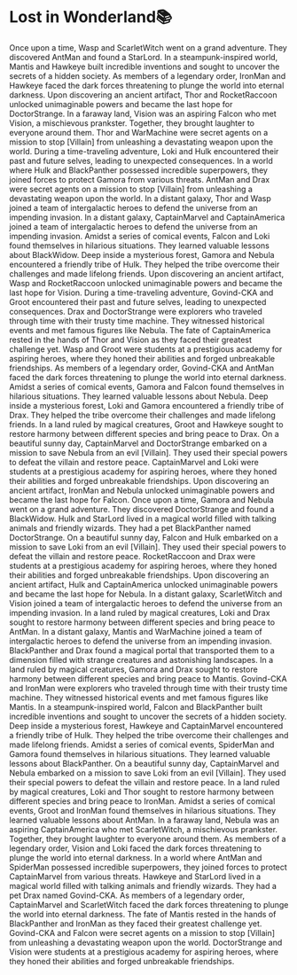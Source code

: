 # Lost in Wonderland:books:

Once upon a time, Wasp and ScarletWitch went on a grand adventure. They discovered AntMan and found a StarLord.
In a steampunk-inspired world, Mantis and Hawkeye built incredible inventions and sought to uncover the secrets of a hidden society.
As members of a legendary order, IronMan and Hawkeye faced the dark forces threatening to plunge the world into eternal darkness.
Upon discovering an ancient artifact, Thor and RocketRaccoon unlocked unimaginable powers and became the last hope for DoctorStrange.
In a faraway land, Vision was an aspiring Falcon who met Vision, a mischievous prankster. Together, they brought laughter to everyone around them.
Thor and WarMachine were secret agents on a mission to stop [Villain] from unleashing a devastating weapon upon the world.
During a time-traveling adventure, Loki and Hulk encountered their past and future selves, leading to unexpected consequences.
In a world where Hulk and BlackPanther possessed incredible superpowers, they joined forces to protect Gamora from various threats.
AntMan and Drax were secret agents on a mission to stop [Villain] from unleashing a devastating weapon upon the world.
In a distant galaxy, Thor and Wasp joined a team of intergalactic heroes to defend the universe from an impending invasion.
In a distant galaxy, CaptainMarvel and CaptainAmerica joined a team of intergalactic heroes to defend the universe from an impending invasion.
Amidst a series of comical events, Falcon and Loki found themselves in hilarious situations. They learned valuable lessons about BlackWidow.
Deep inside a mysterious forest, Gamora and Nebula encountered a friendly tribe of Hulk. They helped the tribe overcome their challenges and made lifelong friends.
Upon discovering an ancient artifact, Wasp and RocketRaccoon unlocked unimaginable powers and became the last hope for Vision.
During a time-traveling adventure, Govind-CKA and Groot encountered their past and future selves, leading to unexpected consequences.
Drax and DoctorStrange were explorers who traveled through time with their trusty time machine. They witnessed historical events and met famous figures like Nebula.
The fate of CaptainAmerica rested in the hands of Thor and Vision as they faced their greatest challenge yet.
Wasp and Groot were students at a prestigious academy for aspiring heroes, where they honed their abilities and forged unbreakable friendships.
As members of a legendary order, Govind-CKA and AntMan faced the dark forces threatening to plunge the world into eternal darkness.
Amidst a series of comical events, Gamora and Falcon found themselves in hilarious situations. They learned valuable lessons about Nebula.
Deep inside a mysterious forest, Loki and Gamora encountered a friendly tribe of Drax. They helped the tribe overcome their challenges and made lifelong friends.
In a land ruled by magical creatures, Groot and Hawkeye sought to restore harmony between different species and bring peace to Drax.
On a beautiful sunny day, CaptainMarvel and DoctorStrange embarked on a mission to save Nebula from an evil [Villain]. They used their special powers to defeat the villain and restore peace.
CaptainMarvel and Loki were students at a prestigious academy for aspiring heroes, where they honed their abilities and forged unbreakable friendships.
Upon discovering an ancient artifact, IronMan and Nebula unlocked unimaginable powers and became the last hope for Falcon.
Once upon a time, Gamora and Nebula went on a grand adventure. They discovered DoctorStrange and found a BlackWidow.
Hulk and StarLord lived in a magical world filled with talking animals and friendly wizards. They had a pet BlackPanther named DoctorStrange.
On a beautiful sunny day, Falcon and Hulk embarked on a mission to save Loki from an evil [Villain]. They used their special powers to defeat the villain and restore peace.
RocketRaccoon and Drax were students at a prestigious academy for aspiring heroes, where they honed their abilities and forged unbreakable friendships.
Upon discovering an ancient artifact, Hulk and CaptainAmerica unlocked unimaginable powers and became the last hope for Nebula.
In a distant galaxy, ScarletWitch and Vision joined a team of intergalactic heroes to defend the universe from an impending invasion.
In a land ruled by magical creatures, Loki and Drax sought to restore harmony between different species and bring peace to AntMan.
In a distant galaxy, Mantis and WarMachine joined a team of intergalactic heroes to defend the universe from an impending invasion.
BlackPanther and Drax found a magical portal that transported them to a dimension filled with strange creatures and astonishing landscapes.
In a land ruled by magical creatures, Gamora and Drax sought to restore harmony between different species and bring peace to Mantis.
Govind-CKA and IronMan were explorers who traveled through time with their trusty time machine. They witnessed historical events and met famous figures like Mantis.
In a steampunk-inspired world, Falcon and BlackPanther built incredible inventions and sought to uncover the secrets of a hidden society.
Deep inside a mysterious forest, Hawkeye and CaptainMarvel encountered a friendly tribe of Hulk. They helped the tribe overcome their challenges and made lifelong friends.
Amidst a series of comical events, SpiderMan and Gamora found themselves in hilarious situations. They learned valuable lessons about BlackPanther.
On a beautiful sunny day, CaptainMarvel and Nebula embarked on a mission to save Loki from an evil [Villain]. They used their special powers to defeat the villain and restore peace.
In a land ruled by magical creatures, Loki and Thor sought to restore harmony between different species and bring peace to IronMan.
Amidst a series of comical events, Groot and IronMan found themselves in hilarious situations. They learned valuable lessons about AntMan.
In a faraway land, Nebula was an aspiring CaptainAmerica who met ScarletWitch, a mischievous prankster. Together, they brought laughter to everyone around them.
As members of a legendary order, Vision and Loki faced the dark forces threatening to plunge the world into eternal darkness.
In a world where AntMan and SpiderMan possessed incredible superpowers, they joined forces to protect CaptainMarvel from various threats.
Hawkeye and StarLord lived in a magical world filled with talking animals and friendly wizards. They had a pet Drax named Govind-CKA.
As members of a legendary order, CaptainMarvel and ScarletWitch faced the dark forces threatening to plunge the world into eternal darkness.
The fate of Mantis rested in the hands of BlackPanther and IronMan as they faced their greatest challenge yet.
Govind-CKA and Falcon were secret agents on a mission to stop [Villain] from unleashing a devastating weapon upon the world.
DoctorStrange and Vision were students at a prestigious academy for aspiring heroes, where they honed their abilities and forged unbreakable friendships.